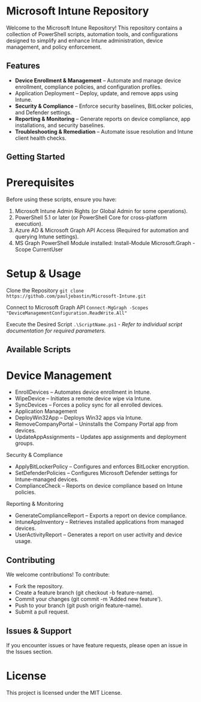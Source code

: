 # **Microsoft Intune Repository**

Welcome to the Microsoft Intune Repository! This repository contains a collection of PowerShell scripts, automation tools, and configurations designed to simplify and enhance Intune administration, device management, and policy enforcement.

## Features

* **Device Enrollment & Management** – Automate and manage device enrollment, compliance policies, and configuration profiles.
* Application Deployment – Deploy, update, and remove apps using Intune.
* **Security & Compliance** – Enforce security baselines, BitLocker policies, and Defender settings.
* **Reporting & Monitoring** – Generate reports on device compliance, app installations, and security baselines.
* **Troubleshooting & Remediation** – Automate issue resolution and Intune client health checks.

## Getting Started

# Prerequisites

Before using these scripts, ensure you have:

1. Microsoft Intune Admin Rights (or Global Admin for some operations).
1. PowerShell 5.1 or later (or PowerShell Core for cross-platform execution).
1. Azure AD & Microsoft Graph API Access (Required for automation and querying Intune settings).
1. MS Graph PowerShell Module installed: Install-Module Microsoft.Graph -Scope CurrentUser

# Setup & Usage

Clone the Repository
`git clone https://github.com/pauljebastin/Microsoft-Intune.git`

Connect to Microsoft Graph API
`Connect-MgGraph -Scopes "DeviceManagementConfiguration.ReadWrite.All"`

Execute the Desired Script
`.\ScriptName.ps1` _- Refer to individual script documentation for required parameters._

## Available Scripts

# Device Management

* EnrollDevices – Automates device enrollment in Intune.
* WipeDevice – Initiates a remote device wipe via Intune.
* SyncDevices – Forces a policy sync for all enrolled devices.
* Application Management
* DeployWin32App – Deploys Win32 apps via Intune.
* RemoveCompanyPortal – Uninstalls the Company Portal app from devices.
* UpdateAppAssignments – Updates app assignments and deployment groups.

Security & Compliance

* ApplyBitLockerPolicy – Configures and enforces BitLocker encryption.
* SetDefenderPolicies – Configures Microsoft Defender settings for Intune-managed devices.
* ComplianceCheck – Reports on device compliance based on Intune policies.

Reporting & Monitoring

* GenerateComplianceReport – Exports a report on device compliance.
* IntuneAppInventory – Retrieves installed applications from managed devices.
* UserActivityReport – Generates a report on user activity and device usage.

## Contributing

We welcome contributions! To contribute:

* Fork the repository.
* Create a feature branch (git checkout -b feature-name).
* Commit your changes (git commit -m 'Added new feature').
* Push to your branch (git push origin feature-name).
* Submit a pull request.

## Issues & Support

If you encounter issues or have feature requests, please open an issue in the Issues section.

# License

This project is licensed under the MIT License.
